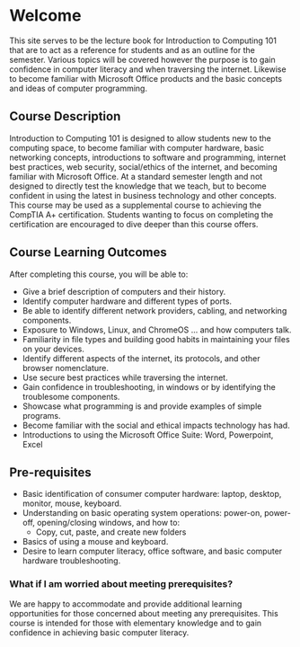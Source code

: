 # Welcome

This site serves to be the lecture book for Introduction to Computing 101 that are to act as a reference for students and as an outline for the semester. Various topics will be covered however the purpose is to gain confidence in computer literacy and when traversing the internet. Likewise to become familiar with Microsoft Office products and the basic concepts and ideas of computer programming.

## Course Description

Introduction to Computing 101 is designed to allow students new to the computing space, to become familiar with computer hardware, basic networking concepts, introductions to software and programming, internet best practices, web security, social/ethics of the internet, and becoming familiar with Microsoft Office.
At a standard semester length and not designed to directly test the knowledge that we teach, but to become confident in using the latest in business technology and other concepts.
This course may be used as a supplemental course to achieving the CompTIA A+ certification. Students wanting to focus on completing the certification are encouraged to dive deeper than this course offers.

## Course Learning Outcomes

After completing this course, you will be able to:
+ Give a brief description of computers and their history.
+ Identify computer hardware and different types of ports.
+ Be able to identify different network providers, cabling, and networking components.
+ Exposure to Windows, Linux, and ChromeOS ... and how computers talk.
+ Familiarity in file types and building good habits in maintaining your files on your devices.
+ Identify different aspects of the internet, its protocols, and other browser nomenclature.
+ Use secure best practices while traversing the internet.
+ Gain confidence in troubleshooting, in windows or by identifying the troublesome components.
+ Showcase what programming is and provide examples of simple programs.
+ Become familiar with the social and ethical impacts technology has had.
+ Introductions to using the Microsoft Office Suite: Word, Powerpoint, Excel

## Pre-requisites
+ Basic identification of consumer computer hardware: laptop, desktop, monitor, mouse, keyboard.
+ Understanding on basic operating system operations: power-on, power-off, opening/closing windows, and how to:
  + Copy, cut, paste, and create new folders
+ Basics of using a mouse and keyboard.
+ Desire to learn computer literacy, office software, and basic computer hardware troubleshooting.

### What if I am worried about meeting prerequisites?
We are happy to accommodate and provide additional learning opportunities for those concerned about meeting any prerequisites. This course is intended for those with elementary knowledge and to gain confidence in achieving basic computer literacy.